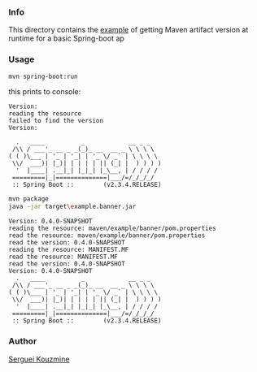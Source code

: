 ### Info

This directory contains the [example](https://stackoverflow.com/questions/2712970/get-maven-artifact-version-at-runtime) of getting Maven artifact version at runtime for a basic Spring-boot ap

### Usage
```sh
mvn spring-boot:run
```
this prints to console:
```text
Version:
reading the resource
failed to find the version
Version:

  .   ____          _            __ _ _
 /\\ / ___'_ __ _ _(_)_ __  __ _ \ \ \ \
( ( )\___ | '_ | '_| | '_ \/ _` | \ \ \ \
 \\/  ___)| |_)| | | | | || (_| |  ) ) ) )
  '  |____| .__|_| |_|_| |_\__, | / / / /
 =========|_|==============|___/=/_/_/_/
 :: Spring Boot ::        (v2.3.4.RELEASE)
```
```sh
mvn package
java -jar target\example.banner.jar
```
```text
Version: 0.4.0-SNAPSHOT
reading the resource: maven/example/banner/pom.properties
read the resource: maven/example/banner/pom.properties
read the version: 0.4.0-SNAPSHOT
reading the resource: MANIFEST.MF
read the resource: MANIFEST.MF
read the version: 0.4.0-SNAPSHOT
Version: 0.4.0-SNAPSHOT
  .   ____          _            __ _ _
 /\\ / ___'_ __ _ _(_)_ __  __ _ \ \ \ \
( ( )\___ | '_ | '_| | '_ \/ _` | \ \ \ \
 \\/  ___)| |_)| | | | | || (_| |  ) ) ) )
  '  |____| .__|_| |_|_| |_\__, | / / / /
 =========|_|==============|___/=/_/_/_/
 :: Spring Boot ::        (v2.3.4.RELEASE)
```

### Author
[Serguei Kouzmine](kouzmine_serguei@yahoo.com)
